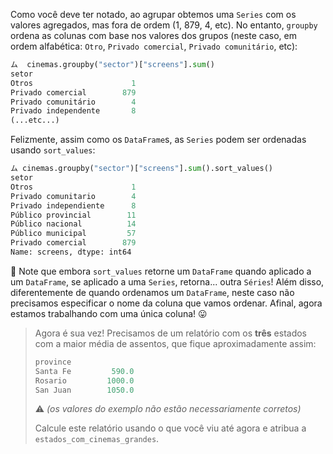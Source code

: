 Como você deve ter notado, ao agrupar obtemos uma `Series` com os valores agregados, mas fora de ordem (1, 879, 4, etc). No entanto, `groupby` ordena as colunas com base nos valores dos grupos (neste caso, em ordem alfabética: `Otro`, `Privado comercial`, `Privado comunitário`, etc):

```python
ム  cinemas.groupby("sector")["screens"].sum()
setor
Otros                      1
Privado comercial        879
Privado comunitário        4
Privado independente       8
(...etc...)
```

Felizmente, assim como os `DataFrame`s, as `Series` podem ser ordenadas usando `sort_values`:

```python
ム cinemas.groupby("sector")["screens"].sum().sort_values()
setor
Otros                      1
Privado comunitario        4
Privado independiente      8
Público provincial        11
Público nacional          14
Público municipal         57
Privado comercial        879
Name: screens, dtype: int64
```

:eyes: Note que embora `sort_values` retorne um `DataFrame` quando aplicado a um `DataFrame`, se aplicado a uma `Series`, retorna... outra `Séries`! Além disso, diferentemente de quando ordenamos um `DataFrame`, neste caso não precisamos especificar o nome da coluna que vamos ordenar. Afinal, agora estamos trabalhando com uma única coluna! 😛

> Agora é sua vez! Precisamos de um relatório com os **três** estados com a maior média de assentos, que fique aproximadamente assim:
>
> ```python
> province
> Santa Fe         590.0
> Rosario         1000.0
> San Juan        1050.0
> ```
>
> :warning: _(os valores do exemplo não estão necessariamente corretos)_
>
> Calcule este relatório usando o que você viu até agora e atribua a `estados_com_cinemas_grandes`.
>
